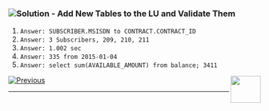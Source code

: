 
### ![](/academy/Training_Level_1/03_fabric_basic_LU/images/Solution.png)Solution - Add New Tables to the LU and Validate Them

1. `Answer: SUBSCRIBER.MSISDN to CONTRACT.CONTRACT_ID`
2. `Answer: 3 Subscribers, 209, 210, 211`
3. `Answer: 1.002 sec`
4. `Answer: 335 from 2015-01-04`
5. `Answer: select sum(AVAILABLE_AMOUNT) from balance; 3411`

[![Previous](/articles/images/Previous.png)](/academy/Training_Level_1/03_fabric_basic_LU/08_LU_flow_exercises.md)[<img align="right" width="60" height="54" src="/articles/images/Next.png">](/academy/Training_Level_1/03_fabric_basic_LU/10_table_population_and_sync_strategies.md)

 

 
------
